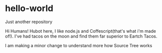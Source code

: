 # hello-world
Just another repository 


Hi Humans! Hubot here, 
I like node.js and Coffescript(that's what i'm made of!).
I've had tacos on the moon and find them far superior to Eartch Tacos.


I am making a minor change to understand more how Source Tree works 